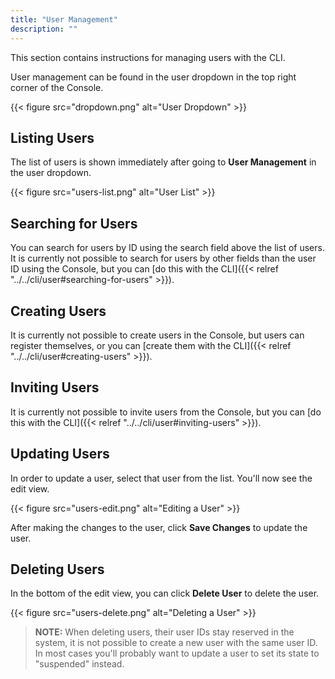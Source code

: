 ```yaml
---
title: "User Management"
description: ""
---
```


This section contains instructions for managing users with the CLI.

<!--more-->

User management can be found in the user dropdown in the top right corner of the Console.

{{< figure src="dropdown.png" alt="User Dropdown" >}}

## Listing Users

The list of users is shown immediately after going to **User Management** in the user dropdown.

{{< figure src="users-list.png" alt="User List" >}}

## Searching for Users

You can search for users by ID using the search field above the list of users. It is currently not possible to search for users by other fields than the user ID using the Console, but you can [do this with the CLI]({{< relref "../../cli/user#searching-for-users" >}}).

## Creating Users

It is currently not possible to create users in the Console, but users can register themselves, or you can [create them with the CLI]({{< relref "../../cli/user#creating-users" >}}).

## Inviting Users

It is currently not possible to invite users from the Console, but you can [do this with the CLI]({{< relref "../../cli/user#inviting-users" >}}).

## Updating Users

In order to update a user, select that user from the list. You'll now see the edit view.

{{< figure src="users-edit.png" alt="Editing a User" >}}

After making the changes to the user, click **Save Changes** to update the user.

## Deleting Users

In the bottom of the edit view, you can click **Delete User** to delete the user.

{{< figure src="users-delete.png" alt="Deleting a User" >}}

> **NOTE:** When deleting users, their user IDs stay reserved in the system, it is not possible to create a new user with the same user ID. In most cases you'll probably want to update a user to set its state to "suspended" instead.
